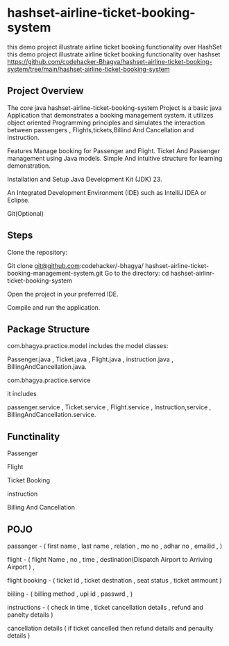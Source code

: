 # hashset-airline-ticket-booking-system
this demo project illustrate airline ticket booking functionality over HashSet
this demo project illustrate airline ticket booking functionality over hashset https://github.com/codehacker-Bhagya/hashset-airline-ticket-booking-system/tree/main/hashset-airline-ticket-booking-system

## Project Overview
The core java hashset-airline-ticket-booking-system Project is a basic java Application that demonstrates a booking management system. it utilizes object oriented Programming principles and simulates the interaction between passengers , Flights,tickets,Billind And Cancellation and instruction.

Features Manage booking for Passenger and Flight. Ticket And Passenger management using Java models. Simple And intuitive structure for learning demonstration.

Installation and Setup Java Development Kit (JDK) 23.

An Integrated Development Environment (IDE) such as IntelliJ IDEA or Eclipse.

Git(Optional)

## Steps
Clone the repository:

Git clone git@github.com:codehacker/-bhagya/ hashset-airline-ticket-booking-management-system.git Go to the directory: cd hashset-airlinr-ticket-booking-system

Open the project in your preferred IDE.

Compile and run the application.

## Package Structure
com.bhagya.practice.model includes the model classes:

Passenger.java , Ticket.java , Flight.java , instruction.java , BillingAndCancellation.java.

com.bhagya.practice.service

it includes

passenger.service , Ticket.service , Flight.service , Instruction,service , BillingAndCancellation.service.

## Functinality
Passenger

Flight

Ticket Booking

instruction

Billing And Cancellation

## POJO
passanger - ( first name , last name , relation , mo no , adhar no , emailid , )

flight - ( flight Name , no , time , destination(Dispatch Airport to Arriving Airport ) ,

flight booking - ( ticket id , ticket destnation , seat status , ticket ammount )

biiling - ( billing method , upi id , passwrd , )

instructions - ( check in time , ticket cancellation details , refund and panelty details )

cancellation details ( if ticket cancelled then refund details and penaulty details )
